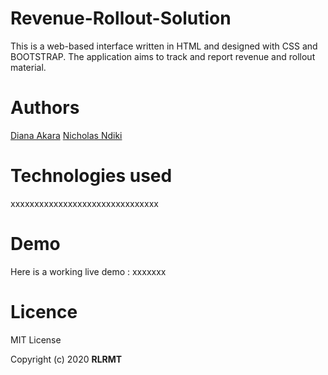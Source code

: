 # **Revenue-Rollout-Solution**
This is a web-based interface written in HTML and designed with CSS and BOOTSTRAP. The application aims to track and report revenue and rollout material.

# **Authors**
[Diana Akara](https://github.com/Akarad)
[Nicholas Ndiki](https://github.com/NdiklasTheCoder)

# **Technologies used**
xxxxxxxxxxxxxxxxxxxxxxxxxxxxxxx


# **Demo**
Here is a working live demo : xxxxxxx


# **Licence**
MIT License

Copyright (c) 2020 **RLRMT**